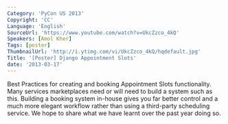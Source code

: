 ```yaml
---
Category: 'PyCon US 2013'
Copyright: 'CC'
Language: 'English'
SourceUrl: 'https://www.youtube.com/watch?v=UkcZzco_4kQ'
Speakers: [Amol Kher]
Tags: [poster]
ThumbnailUrl: 'http://i.ytimg.com/vi/UkcZzco_4kQ/hqdefault.jpg'
Title: '[Poster] Django Appointment Slots'
date: '2013-03-17'
---
```

Best Practices for creating and booking Appointment Slots functionality. Many services marketplaces need or will need to build a system such as this. Building a booking system in-house gives you far better control and a much more elegant workflow rather than using a third-party scheduling service. We hope to share what we have learnt over the past year doing so.
